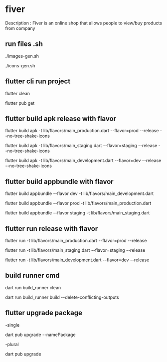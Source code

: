 # fiver
  Description : Fiver is an online shop that allows people to view/buy products from company

## run files .sh

./images-gen.sh

./icons-gen.sh

## flutter cli run project

flutter clean

flutter pub get

## flutter build apk release with flavor

flutter build apk -t lib/flavors/main_production.dart --flavor=prod --release --no-tree-shake-icons

flutter build apk -t lib/flavors/main_staging.dart --flavor=staging --release --no-tree-shake-icons

flutter build apk -t lib/flavors/main_development.dart --flavor=dev --release --no-tree-shake-icons

## flutter build appbundle with flavor

flutter build appbundle --flavor dev -t lib/flavors/main_development.dart

flutter build appbundle --flavor prod -t lib/flavors/main_production.dart

flutter build appbundle --flavor staging -t lib/flavors/main_staging.dart

## flutter run release with flavor

flutter run -t lib/flavors/main_production.dart --flavor=prod --release

flutter run -t lib/flavors/main_staging.dart --flavor=staging --release

flutter run -t lib/flavors/main_development.dart --flavor=dev --release

## build runner cmd

dart run build_runner clean

dart run build_runner build --delete-conflicting-outputs

## flutter upgrade package

-single

dart pub upgrade --namePackage

-plural

dart pub upgrade
